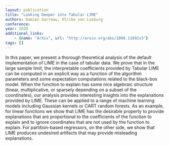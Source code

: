 ```yaml
---
layout: publication
title: "Looking Deeper into Tabular LIME"
authors: Damien Garreau, Ulrike von Luxburg
conference: 
year: 2020
additional_links: 
    - {name: "ArXiv", url: "http://arxiv.org/abs/2008.11092v3"}
tags: []
---
```

In this paper, we present a thorough theoretical analysis of the default
implementation of LIME in the case of tabular data. We prove that in the large
sample limit, the interpretable coefficients provided by Tabular LIME can be
computed in an explicit way as a function of the algorithm parameters and some
expectation computations related to the black-box model. When the function to
explain has some nice algebraic structure (linear, multiplicative, or sparsely
depending on a subset of the coordinates), our analysis provides interesting
insights into the explanations provided by LIME. These can be applied to a
range of machine learning models including Gaussian kernels or CART random
forests. As an example, for linear functions we show that LIME has the
desirable property to provide explanations that are proportional to the
coefficients of the function to explain and to ignore coordinates that are not
used by the function to explain. For partition-based regressors, on the other
side, we show that LIME produces undesired artifacts that may provide
misleading explanations.